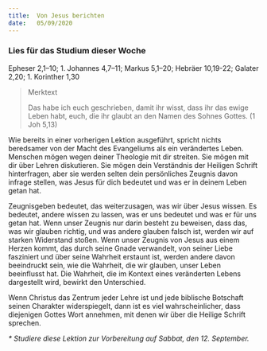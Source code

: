 ```yaml
---
title:  Von Jesus berichten
date:   05/09/2020
---
```


### Lies für das Studium dieser Woche
Epheser 2,1–10; 1. Johannes 4,7–11; Markus 5,1–20; Hebräer 10,19-22; Galater 2,20; 1. Korinther 1,30

> <p>Merktext</p>
> Das habe ich euch geschrieben, damit ihr wisst, dass ihr das ewige Leben habt, euch, die ihr glaubt an den Namen des Sohnes Gottes. (1 Joh 5,13)

Wie bereits in einer vorherigen Lektion ausgeführt, spricht nichts beredsamer von der Macht des Evangeliums als ein verändertes Leben. Menschen mögen wegen deiner Theologie mit dir streiten. Sie mögen mit dir über Lehren diskutieren. Sie mögen dein Verständnis der Heiligen Schrift hinterfragen, aber sie werden selten dein persönliches Zeugnis davon infrage stellen, was Jesus für dich bedeutet und was er in deinem Leben getan hat.

Zeugnisgeben bedeutet, das weiterzusagen, was wir über Jesus wissen. Es bedeutet, andere wissen zu lassen, was er uns bedeutet und was er für uns getan hat. Wenn unser Zeugnis nur darin besteht zu beweisen, dass das, was wir glauben richtig, und was andere glauben falsch ist, werden wir auf starken Widerstand stoßen. Wenn unser Zeugnis von Jesus aus einem Herzen kommt, das durch seine Gnade verwandelt, von seiner Liebe fasziniert und über seine Wahrheit erstaunt ist, werden andere davon beeindruckt sein, wie die Wahrheit, die wir glauben, unser Leben beeinflusst hat. Die Wahrheit, die im Kontext eines veränderten Lebens dargestellt wird, bewirkt den Unterschied.

Wenn Christus das Zentrum jeder Lehre ist und jede biblische Botschaft seinen Charakter widerspiegelt, dann ist es viel wahrscheinlicher, dass diejenigen Gottes Wort annehmen, mit denen wir über die Heilige Schrift sprechen.

_* Studiere diese Lektion zur Vorbereitung auf Sabbat, den 12. September._
  